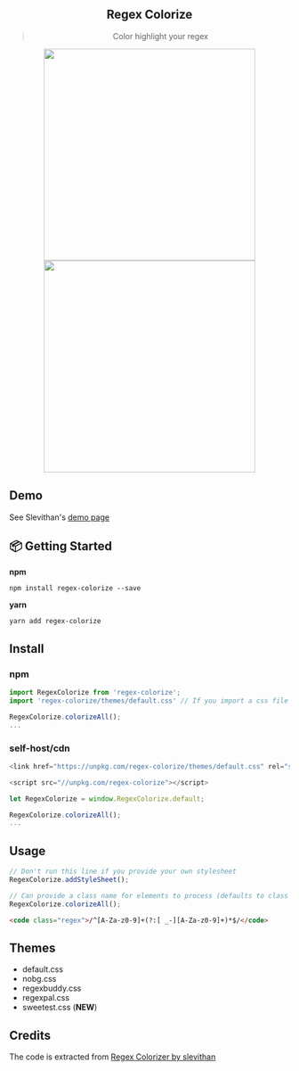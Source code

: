  <div align="center">
 
  <h2>Regex Colorize</h2>
  <blockquote>Color highlight your regex</blockquote>

  <img align="center" width="380" src="https://i.imgur.com/8kyJODb.png" /> 
<br />

 <img align="center" width="380" src="https://i.imgur.com/QGRly2q.png" /> 
</div>

## Demo

See Slevithan's [demo page](http://stevenlevithan.com/regex/colorizer/)

## 📦 Getting Started
**npm**
```
npm install regex-colorize --save
```
**yarn**
```
yarn add regex-colorize 
```

## Install

### npm
```js
import RegexColorize from 'regex-colorize';
import 'regex-colorize/themes/default.css' // If you import a css file in your library

RegexColorize.colorizeAll();
...
```

### self-host/cdn
```js
<link href="https://unpkg.com/regex-colorize/themes/default.css" rel="stylesheet">

<script src="//unpkg.com/regex-colorize"></script>

let RegexColorize = window.RegexColorize.default;

RegexColorize.colorizeAll();
...
```

## Usage

```js
// Don't run this line if you provide your own stylesheet
RegexColorize.addStyleSheet();

// Can provide a class name for elements to process (defaults to class 'regex')
RegexColorize.colorizeAll();
```

```html
<code class="regex">/^[A-Za-z0-9]+(?:[ _-][A-Za-z0-9]+)*$/</code>
```


## Themes

- default.css
- nobg.css
- regexbuddy.css
- regexpal.css
- sweetest.css (**NEW**)

## Credits 

The code is extracted from 
[Regex Colorizer by slevithan](https://github.com/slevithan/regex-colorizer)